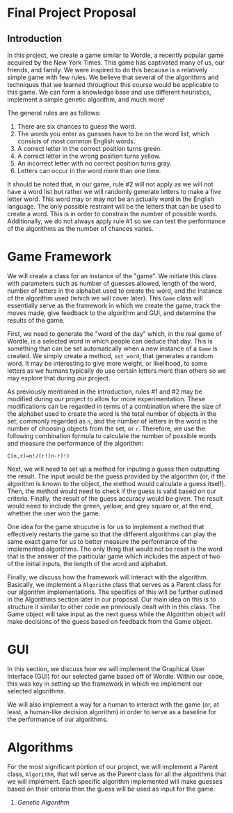 # Final Project Proposal

## Introduction

In this project, we create a game similar to Wordle, a recently popular game acquired by the New York Times. This game has captivated many of us, our friends, and family. We were inspired to do this because is a relatively simple game with few rules. We believe that several of the algorithms and techniques that we learned throughout this course would be applicable to this game. We can form a knowledge base and use different heuristics, implement a simple genetic algorithm, and much more!

The general rules are as follows:

1. There are six chances to guess the word.
2. The words you enter as guesses have to be on the word list, which consists of most common English words.
3. A correct letter in the correct position turns green.
4. A correct letter in the wrong position turns yellow.
5. An incorrect letter with no correct position turns gray.
6. Letters can occur in the word more than one time. 

It should be noted that, in our game, rule #2 will not apply as we will not have a word list but rather we will randomly generate letters to make a five letter word. This word may or may not be an actually word in the English language. The only possible restraint will be the letters that can be used to create a word. This is in order to constrain the number of possible words. Additionally, we do not always apply rule #1 so we can test the performance of the algorithms as the number of chances varies. 

# Game Framework
We will create a class for an instance of the "game". We initiate this class with parameters such as number of guesses allowed, length of the word, number of letters in the alphabet used to create the word, and the instance of the algorithm used (which we will cover later). This `Game` class will essentially serve as the framework in which we create the game, track the moves made, give feedback to the algorithm and GUI, and determine the results of the game. 

First, we need to generate the "word of the day" which, in the real game of Wordle, is a selected word in which people can deduce that day. This is something that can be set automatically when a new instance of a `Game` is created. We simply create a method, `set_word`, that generates a random word. It may be interesting to give more weight, or likelihood, to some letters as we humans typically do use certain letters more than others so we may explore that during our project.

As previously mentioned in the introduction, rules #1 and #2 may be modified during our project to allow for more experimentation. These modifications can be regarded in terms of a combination where the size of the alphabet used to create the word is the total number of objects in the set, commonly regarded as `n`, and the number of letters in the word is the number of choosing objects from the set, or `r`. Therefore, we use the following combination formula to calculate the number of possible words and measure the performance of the algorithm:

`C(n,r)=n!/(r!(n-r)!)`

Next, we will need to set up a method for inputing a guess then outputting the result. The input would be the guess provided by the algorithm (or, if the algorithm is known to the object, the method would calculate a guess itself). Then, the method would need to check if the guess is valid based on our criteria. Finally, the result of the guess accuracy would be given. The result would need to include the green, yellow, and grey square or, at the end, whether the user won the game. 

One idea for the game strucutre is for us to implement a method that effectively restarts the game so that the different algorithms can play the same exact game for us to better measure the performance of the implemented algorithms. The only thing that would not be reset is the word that is the answer of the particular game which includes the aspect of two of the initial inputs, the length of the word and alphabet.

Finally, we discuss how the framework will interact with the algorithm. Basically, we implement a `Algorithm` class that serves as a Parent class for our algorithm implementations. The specifics of this will be further outlined in the Algorithms section later in our proposal. Our main idea on this is to structure it similar to other code we previously dealt with in this class. The Game object will take input as the next guess while the Algorithm object will make decisions of the guess based on feedback from the Game object. 

# GUI
In this section, we discuss how we will implement the Graphical User Interface (GUI) for our selected game based off of Wordle. Within our code, this was key in setting up the framework in which we implement our selected algorithms.  

We will also implement a way for a human to interact with the game (or, at least, a human-like decision algorithm) in order to serve as a baseline for the performance of our algorithms.

# Algorithms
For the most significant portion of our project, we will implement a Parent class, `Algorithm`, that will serve as the Parent class for all the algorithms that we will implement. Each specific algorithm implemented will make guesses based on their criteria then the guess will be used as input for the game.


1. *Genetic Algorithm*
